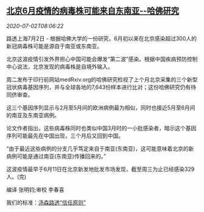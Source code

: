 <!--1593678194000-->
[北京6月疫情的病毒株可能来自东南亚--哈佛研究](https://cn.reuters.com/article/beijing-coronavirus-study-harvard-0702-t-idCNKBS2430XX)
------

<div><i>2020-07-02T08:06:22</i></div><div class="StandardArticleBody_body"><p>路透上海7月2日 - 根据哈佛大学的一份研究，6月初以来在北京感染超过300人的新冠病毒株可能是源自于南亚或东南亚。 </p><p>北京这波疫情引发外界担心中国可能会爆发“第二波”感染。根据中国疾病预防控制中心说法，北京发现的病毒株是自境外输入。 </p><p>周二发布于印行前网站medRxiv.org的哈佛研究检视了上个月北京采集的三个新型冠状病毒基因序列，并与全球各地的7,643份样本进行比对；这份哈佛研究仍有待同侪审查。 </p><p>这三个基因序列显示与2月至5月间的欧洲病例最为相似，同时也接近5月至6月间的南亚及东南亚病例。 </p><p>论文作者指出，这些病毒株同时也类似中国3月时的一小批感染者，暗示这个基因序列可能最先在中国出现，三个月后又回到中国。 </p><p>“由于最近这些病例的分支几乎笃定来自于南亚(东南亚)，这可能意味着北京的新病例可能是通过南亚(东南亚)传播回来的。” </p><p>这波疫情最早于6月11日在北京新发地批发市场发现，截至周三为止已经感染329人。(完) </p><div class="Attribution_container"><div class="Attribution_attribution"><p class="Attribution_content">编译 张明钧;审校 李春喜 </p></div></div><div class="StandardArticleBody_trustBadgeContainer"><span class="StandardArticleBody_trustBadgeTitle">我们的标准：</span><span class="trustBadgeUrl"><a href="https://www.thomsonreuters.cn/content/dam/openweb/documents/pdf/china/brochures/about-us-1.pdf">汤森路透“信任原则”</a></span></div></div>
